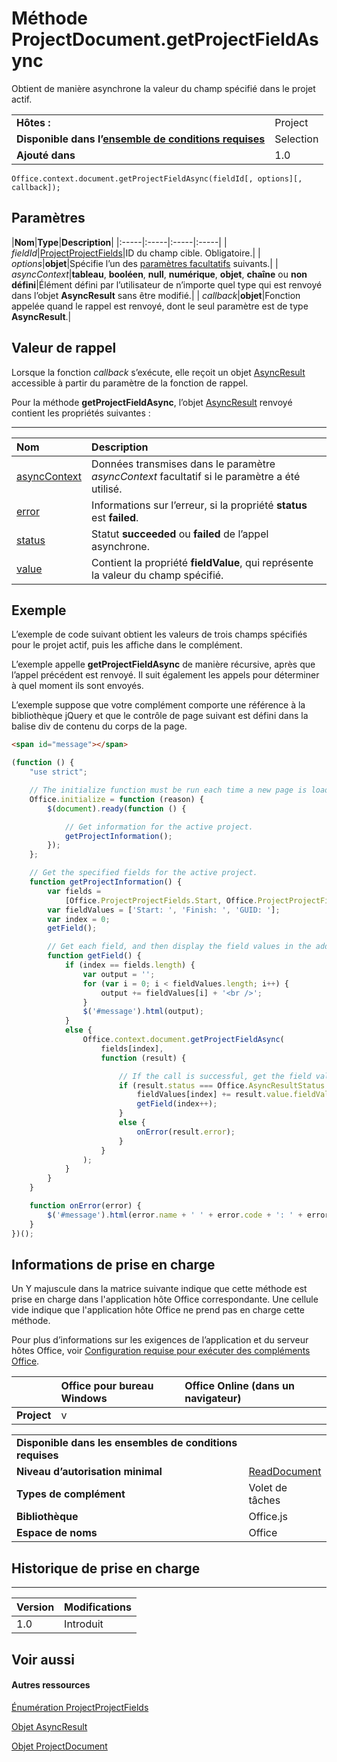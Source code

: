 
# <a name="projectdocument.getprojectfieldasync-method"></a>Méthode ProjectDocument.getProjectFieldAsync
Obtient de manière asynchrone la valeur du champ spécifié dans le projet actif.

|||
|:-----|:-----|
|**Hôtes :**|Project|
|**Disponible dans l’[ensemble de conditions requises](../../docs/overview/specify-office-hosts-and-api-requirements.md)**|Selection|
|**Ajouté dans**|1.0|

```
Office.context.document.getProjectFieldAsync(fieldId[, options][, callback]);
```


## <a name="parameters"></a>Paramètres



|**Nom**|**Type**|**Description**|
|:-----|:-----|:-----|:-----|
| _fieldId_|[ProjectProjectFields](../../reference/shared/projectprojectfields-enumeration.md)|ID du champ cible. Obligatoire.|
| _options_|**objet**|Spécifie l’un des [paramètres facultatifs](../../docs/develop/asynchronous-programming-in-office-add-ins.md#passing-optional-parameters-to-asynchronous-methods) suivants.|
| _asyncContext_|**tableau**, **booléen**, **null**, **numérique**, **objet**, **chaîne** ou **non défini**|Élément défini par l’utilisateur de n’importe quel type qui est renvoyé dans l’objet **AsyncResult** sans être modifié.|
| _callback_|**objet**|Fonction appelée quand le rappel est renvoyé, dont le seul paramètre est de type **AsyncResult**.|

## <a name="callback-value"></a>Valeur de rappel

Lorsque la fonction _callback_ s’exécute, elle reçoit un objet [AsyncResult](../../reference/shared/asyncresult.md) accessible à partir du paramètre de la fonction de rappel.

Pour la méthode **getProjectFieldAsync**, l’objet [AsyncResult](../../reference/shared/asyncresult.md) renvoyé contient les propriétés suivantes :


****


|**Nom**|**Description**|
|:-----|:-----|
|[asyncContext](../../reference/shared/asyncresult.asynccontext.md)|Données transmises dans le paramètre _asyncContext_ facultatif si le paramètre a été utilisé.|
|[error](../../reference/shared/asyncresult.error.md)|Informations sur l’erreur, si la propriété **status** est **failed**.|
|[status](../../reference/shared/asyncresult.status.md)|Statut **succeeded** ou **failed** de l’appel asynchrone.|
|[value](../../reference/shared/asyncresult.value.md)|Contient la propriété **fieldValue**, qui représente la valeur du champ spécifié.|

## <a name="example"></a>Exemple

L’exemple de code suivant obtient les valeurs de trois champs spécifiés pour le projet actif, puis les affiche dans le complément.

L’exemple appelle **getProjectFieldAsync** de manière récursive, après que l’appel précédent est renvoyé. Il suit également les appels pour déterminer à quel moment ils sont envoyés.

L’exemple suppose que votre complément comporte une référence à la bibliothèque jQuery et que le contrôle de page suivant est défini dans la balise div de contenu du corps de la page.




```HTML
<span id="message"></span>
```




```js
(function () {
    "use strict";

    // The initialize function must be run each time a new page is loaded.
    Office.initialize = function (reason) {
        $(document).ready(function () {

            // Get information for the active project.
            getProjectInformation();
        });
    };

    // Get the specified fields for the active project.
    function getProjectInformation() {
        var fields =
            [Office.ProjectProjectFields.Start, Office.ProjectProjectFields.Finish, Office.ProjectProjectFields.GUID];
        var fieldValues = ['Start: ', 'Finish: ', 'GUID: '];
        var index = 0; 
        getField();

        // Get each field, and then display the field values in the add-in.
        function getField() {
            if (index == fields.length) {
                var output = '';
                for (var i = 0; i < fieldValues.length; i++) {
                    output += fieldValues[i] + '<br />';
                }
                $('#message').html(output);
            }
            else {
                Office.context.document.getProjectFieldAsync(
                    fields[index],
                    function (result) {

                        // If the call is successful, get the field value and then get the next field.
                        if (result.status === Office.AsyncResultStatus.Succeeded) {
                            fieldValues[index] += result.value.fieldValue;
                            getField(index++);
                        }
                        else {
                            onError(result.error);
                        }
                    }
                );
            }
        }
    }

    function onError(error) {
        $('#message').html(error.name + ' ' + error.code + ': ' + error.message);
    }
})();
```


## <a name="support-details"></a>Informations de prise en charge


Un Y majuscule dans la matrice suivante indique que cette méthode est prise en charge dans l'application hôte Office correspondante. Une cellule vide indique que l'application hôte Office ne prend pas en charge cette méthode.

Pour plus d’informations sur les exigences de l’application et du serveur hôtes Office, voir [Configuration requise pour exécuter des compléments Office](../../docs/overview/requirements-for-running-office-add-ins.md).


||**Office pour bureau Windows**|**Office Online (dans un navigateur)**|
|:-----|:-----|:-----|
|**Project**|v||

|||
|:-----|:-----|
|**Disponible dans les ensembles de conditions requises**||
|**Niveau d’autorisation minimal**|[ReadDocument](../../docs/develop/requesting-permissions-for-api-use-in-content-and-task-pane-add-ins.md)|
|**Types de complément**|Volet de tâches|
|**Bibliothèque**|Office.js|
|**Espace de noms**|Office|

## <a name="support-history"></a>Historique de prise en charge



****


|**Version**|**Modifications**|
|:-----|:-----|
|1.0|Introduit|

## <a name="see-also"></a>Voir aussi



#### <a name="other-resources"></a>Autres ressources


[Énumération ProjectProjectFields](../../reference/shared/projectprojectfields-enumeration.md)

[Objet AsyncResult](../../reference/shared/asyncresult.md)

[Objet ProjectDocument](../../reference/shared/projectdocument.projectdocument.md)
